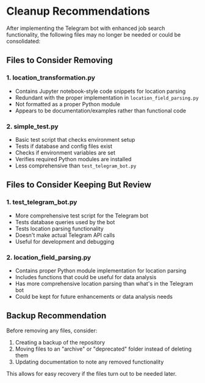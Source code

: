 # Cleanup Recommendations

After implementing the Telegram bot with enhanced job search functionality, the following files may no longer be needed or could be consolidated:

## Files to Consider Removing

### 1. location_transformation.py
- Contains Jupyter notebook-style code snippets for location parsing
- Redundant with the proper implementation in `location_field_parsing.py`
- Not formatted as a proper Python module
- Appears to be documentation/examples rather than functional code

### 2. simple_test.py
- Basic test script that checks environment setup
- Tests if database and config files exist
- Checks if environment variables are set
- Verifies required Python modules are installed
- Less comprehensive than `test_telegram_bot.py`

## Files to Consider Keeping But Review

### 1. test_telegram_bot.py
- More comprehensive test script for the Telegram bot
- Tests database queries used by the bot
- Tests location parsing functionality
- Doesn't make actual Telegram API calls
- Useful for development and debugging

### 2. location_field_parsing.py
- Contains proper Python module implementation for location parsing
- Includes functions that could be useful for data analysis
- Has more comprehensive location parsing than what's in the Telegram bot
- Could be kept for future enhancements or data analysis needs

## Backup Recommendation

Before removing any files, consider:
1. Creating a backup of the repository
2. Moving files to an "archive" or "deprecated" folder instead of deleting them
3. Updating documentation to note any removed functionality

This allows for easy recovery if the files turn out to be needed later.